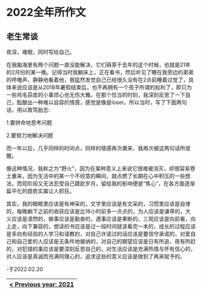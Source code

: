# 2022全年所作文

## 老生常谈

夜深，难眠，同时写给自己。

在我脑海里有两个问题一直没能解决，它们萌芽于去年的这个时候，也就是21年的2月份的某一晚。记得当时我躺床上，正在看书，然后听见了睡在我旁边的弟弟的呼噜声，静静地看着他，我猛然发觉自己已经很久没有在2点前睡着过觉了，具体来说应该是从2018年暑假结束后，也不再拥有一个孩子所谓的权利了，即只为一些鸡毛蒜皮的小事烦心也无伤大雅。在那个恰当的时刻，我深刻反思了一下自己，酝酿出一种难以自容的情感，感觉是像是loser。所以当时，写了下面两句话，用以敦笃励志:

1.要拼命地思考问题

2.要努力地解决问题

而一年以后，几乎同样的时间点，同样的情感再次袭来，我再次被这两句话所提醒。

像这种情况，我称之为"野火"，因为在某种意义上来说它很难被消灭，却很容易卷土重来，因为生活中的某一个不经意的瞬间，就点燃了长期在心中积压的一些想法，而现阶段又无法忍受自己蹉跎岁月，留给我的影响便是“焦心“，在各方面逐渐扁平化的趋势实属让人抓狂。

其实，我的眼睛里应该是有神采的，文字里应该是有文采的，习惯里应该是自律的，每晚躺下之前的收获应该是比16小时前多一点点的，为人应该是谦卑的，大义应该是凛然的，做事应该是勤奋的，遇事应该是果断的，三观应该是向前看，向上走，向下兼容的，想读的书应该是过一段时间就该看完一本的，成长的过程应该是多向有经验的人学习和请教的，对自己许诺过的话应该是要信守承诺的，对爱自己和自己爱的人应该是无条件地接纳的，对自己的期望应该是日有所追，夜有所赶的，对犯错的事应该是要深刻反思自己的，对生活应该是充满热情与怀有信心的，对人应该是真诚而充满同理心的，追求这些的意义应该是做到了再来赋予的。

-于2022.02.20

| [< Previous year: 2021](./2021.md) |
|------------------------------------|